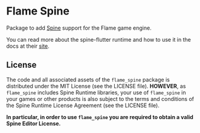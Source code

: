 # Flame Spine

Package to add [Spine](http://esotericsoftware.com/) support for the Flame game engine.

You can read more about the spine-flutter runtime and how to use it in the docs at their
[site](https://esotericsoftware.com/spine-flutter).

## License

The code and all associated assets of the `flame_spine` package is distributed under the
MIT License (see the LICENSE file). **HOWEVER**, as `flame_spine` includes Spine Runtime libraries,
your use of `flame_spine` in your games or other products is also subject to the terms and
conditions of the Spine Runtime License Agreement (see the LICENSE file).

**In particular, in order to use `flame_spine` you are required to obtain a valid Spine Editor
License.**
